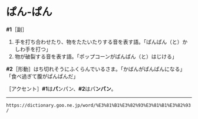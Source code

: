 # ぱん‐ぱん

**\#1**［副］
1.  手を打ち合わせたり、物をたたいたりする音を表す語。「ぱんぱん（と）かしわ手を打つ」
2.   物が破裂する音を表す語。「ポップコーンがぱんぱん（と）はじける」
    

**\#2**［形動］はち切れそうにふくらんでいるさま。「かばんがぱんぱんになる」「食べ過ぎて腹がぱんぱんだ」

［アクセント］**\#1**は**パ**ンパン、**\#2**はパ**ンパン**。

---
`https://dictionary.goo.ne.jp/word/%E3%81%B1%E3%82%93%E3%81%B1%E3%82%93/`
